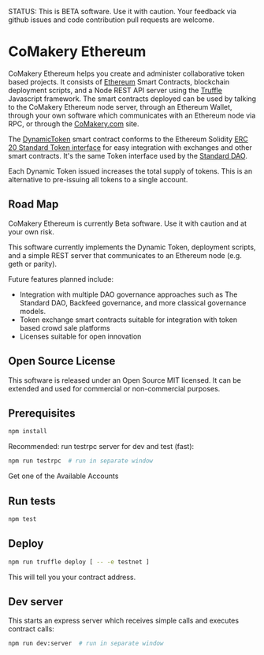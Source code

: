 STATUS: This is BETA software. Use it with caution. Your feedback via github issues and code contribution pull requests are welcome.

# CoMakery Ethereum

CoMakery Ethereum helps you create and administer collaborative token based projects. It consists of [Ethereum](https://www.ethereum.org/) Smart Contracts, blockchain deployment scripts, and a Node REST API server using the [Truffle](https://github.com/ConsenSys/truffle) Javascript framework. The smart contracts deployed can be used by talking to the CoMakery Ethereum node server, through an Ethereum Wallet, through your own software which communicates with an Ethereum node via RPC, or through the [CoMakery.com](http://www.comakery.com) site.

The [DynamicToken](https://github.com/CoMakery/comakery-ethereum/blob/master/contracts/DynamicToken.sol) smart contract conforms to the Ethereum Solidity [ERC 20 Standard Token interface](https://github.com/ethereum/EIPs/issues/20) for easy integration with exchanges and other smart contracts. It's the same Token interface used by the [Standard DAO](https://github.com/slockit/DAO/blob/f640568e694a057aaeb64a0f1049fae27efe818b/Token.sol). 

Each Dynamic Token issued increases the total supply of tokens. This is an alternative to pre-issuing all tokens to a single account.

## Road Map

CoMakery Ethereum is currently Beta software. Use it with caution and at your own risk.

This software currently implements the Dynamic Token, deployment scripts, and a simple REST server that communicates to an Ethereum node (e.g. geth or parity).

Future features planned include:
- Integration with multiple DAO governance approaches such as The Standard DAO, Backfeed governance, and more classical governance models.
- Token exchange smart contracts suitable for integration with token based crowd sale platforms
- Licenses suitable for open innovation

## Open Source License

This software is released under an Open Source MIT licensed. It can be extended and used for commercial or non-commercial purposes.

## Prerequisites

```sh
npm install
```

Recommended: run testrpc server for dev and test (fast):

```sh
npm run testrpc  # run in separate window
```

Get one of the Available Accounts

## Run tests

```sh
npm test
```

## Deploy

```sh
npm run truffle deploy [ -- -e testnet ]
```

This will tell you your contract address.

## Dev server

This starts an express server which receives simple calls and executes contract calls:

```sh
npm run dev:server  # run in separate window
```
